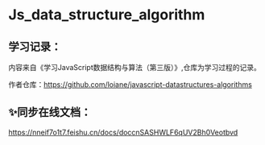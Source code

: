 # Js_data_structure_algorithm

## 学习记录：
内容来自《学习JavaScript数据结构与算法（第三版）》,仓库为学习过程的记录。

作者仓库：https://github.com/loiane/javascript-datastructures-algorithms

## ✨同步在线文档：
https://nneif7o1t7.feishu.cn/docs/doccnSASHWLF6qUV2Bh0Veotbvd
